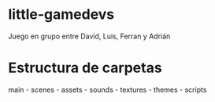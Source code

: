 # little-gamedevs
Juego en grupo entre David, Luis, Ferran y Adrián

# Estructura de carpetas
main
    - scenes
    - assets
        - sounds
        - textures
        - themes
    - scripts